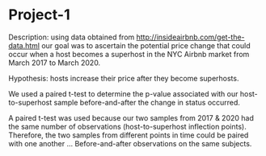 # Project-1
Description: using data obtained from http://insideairbnb.com/get-the-data.html our goal was to ascertain the potential price change that could occur when a host becomes a superhost in the NYC Airbnb market from March 2017 to March 2020.

Hypothesis: hosts increase their price after they become superhosts.

We used a paired t-test to determine the p-value associated with our host-to-superhost sample before-and-after the change in status occurred.

A paired t-test was used because our two samples from 2017 & 2020 had the same number of observations (host-to-superhost inflection points). Therefore, the two samples from different points in time could be paired with one another ... Before-and-after observations on the same subjects.
